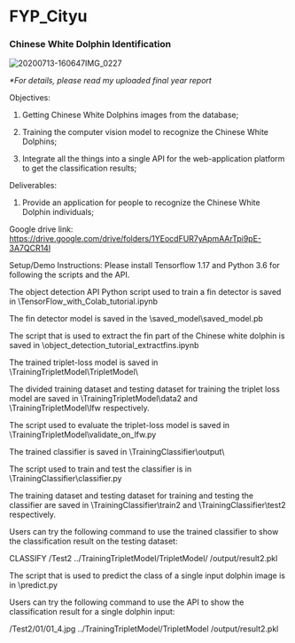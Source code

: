 # FYP_Cityu

<H3> Chinese White Dolphin Identification </H3>

![20200713-160647IMG_0227](https://user-images.githubusercontent.com/42562789/169713043-c39a8455-c5c8-4f88-90b8-7664dd0b949c.JPG)

<i>*For details, please read my uploaded final year report</i>

Objectives:
1. Getting Chinese White Dolphins images from the database;

2. Training the computer vision model to recognize the Chinese White Dolphins;

3. Integrate all the things into a single API for the web-application platform to get the classification results;

Deliverables:
1. Provide an application for people to recognize the Chinese White Dolphin individuals;

Google drive link:
https://drive.google.com/drive/folders/1YEocdFUR7yApmAArTpi9pE-3A7QCR14l

Setup/Demo Instructions:
Please install Tensorflow 1.17 and Python 3.6 for following the scripts and the API.

The object detection API Python script used to train a fin detector is saved in \TensorFlow_with_Colab_tutorial.ipynb

The fin detector model is saved in the \saved_model\saved_model.pb

The script that is used to extract the fin part of the Chinese white dolphin is saved in \object_detection_tutorial_extractfins.ipynb

The trained triplet-loss model is saved in \TrainingTripletModel\TripletModel\

The divided training dataset and testing dataset for training the triplet loss model are saved in \TrainingTripletModel\data2 and \TrainingTripletModel\lfw respectively.

The script used to evaluate the triplet-loss model is saved in \TrainingTripletModel\validate_on_lfw.py

The trained classifier is saved in \TrainingClassifier\output\

The script used to train and test the classifier is in \TrainingClassifier\classifier.py

The training dataset and testing dataset for training and testing the classifier are saved in \TrainingClassifier\train2 and \TrainingClassifier\test2 respectively.

Users can try the following command to use the trained classifier to show the classification result on the testing dataset:

CLASSIFY /Test2 ../TrainingTripletModel/TripletModel/ /output/result2.pkl 

The script that is used to predict the class of a single input dolphin image is in \predict.py

Users can try the following command to use the API to show the classification result for a single dolphin input:

/Test2/01/01_4.jpg  ../TrainingTripletModel/TripletModel /output/result2.pkl 
